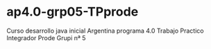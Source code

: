 # ap4.0-grp05-TPprode
Curso desarrollo java inicial Argentina programa 4.0 Trabajo Practico Integrador Prode
Grupi nª 5  
